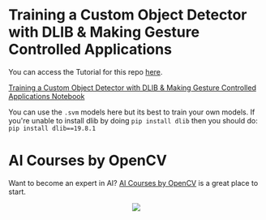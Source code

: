 # Training a Custom Object Detector with DLIB &amp; Making Gesture Controlled Applications

You can access the Tutorial for this repo [here](https://www.learnopencv.com/training-a-custom-object-detector-with-dlib-making-gesture-controlled-applications/).

[Training a Custom Object Detector with DLIB &amp; Making Gesture Controlled Applications Notebook](Training_a_custom_hand_Detector.ipynb)

You can use the `.svm` models here but its best to train your own models. If you're unable to install dlib by doing `pip install dlib` then you should do: `pip install dlib==19.8.1`

# AI Courses by OpenCV

Want to become an expert in AI? [AI Courses by OpenCV](https://opencv.org/courses/) is a great place to start.

<a href="https://opencv.org/courses/">
<p align="center">
<img src="https://www.learnopencv.com/wp-content/uploads/2020/04/AI-Courses-By-OpenCV-Github.png">
</p>
</a>


